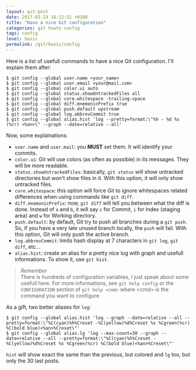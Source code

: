 ```yaml
---
layout: git-post
date: 2017-02-23 16:12:51 +0100
title: "Have a nice Git configuration"
categories: git howto config
tags: config
level: basic
permalink: /git/basic/config
---
```


Here is a list of usefull commands to have a nice Git configuration. I'll explain them after:

    $ git config --global user.name <your_name>
    $ git config --global user.email <your@mail.com>
    $ git config --global color.ui auto
    $ git config --global status.showUntrackedFiles all
    $ git config --global core.whitespace -trailing-space
    $ git config --global diff.mnemonicPrefix true
    $ git config --global push.default upstream
    $ git config --global log.abbrevCommit true
    $ git config --global alias.hist 'log --pretty=format:\"%h - %d %s (%cr) <%an>\" --graph --date=relative --all'

Now, some explainations:

- `user.name` and `user.mail`: you **MUST** set them. It will identify your commits.
- `color.ui`: Git will use colors (as often as possible) in its messages. They will be more readable.
- `status.showUntrackedFiles`: basically, `git status` will show untracked directories but won't show files in it. With this option, it will only show untracked files.
- `core.whitespace`: this option will force Git to ignore whitespaces related differences when using commands like `git diff`.
- `diff.mnemonicPrefix`: now, `git diff` will tell you between what the diff is done. Instead of `a` and `b`, it will say `c` for Commit, `i` for Index (staging area) and `w` for Working directory.
- `push.default`: by default, Git try to push all branches during a `git push`. So, if you have a very late unused branch locally, the `push` will fail. With this option, Git will only push the active branch.
- `log.abbrevCommit`: limits hash display at 7 characters in `git log`, `git diff`, etc...
- `alias.hist`: create an alias for a pretty nice log with graph and usefull informations. To show it, use `git hist`.

> *Remember*  
> There is hundreds of configuration variables, I just speak about some usefull here. For more informations, see `git help config` or the `CONFIGURATION` section of `git help <cmd>` where &lt;cmd&gt; is the command you want to configure

As a gift, two better aliases for `log`:

    $ git config --global alias.hist 'log --graph --date=relative --all --pretty=format:\"%C(cyan)%h%Creset -%C(yellow)%d%Creset %s %Cgreen(%cr) %C(bold blue)<%an>%Creset\"'
    $ git config --global alias.lg 'log --max-count=30 --graph --date=relative --all --pretty=format:\"%C(cyan)%h%Creset -%C(yellow)%d%Creset %s %Cgreen(%cr) %C(bold blue)<%an>%Creset\"'

`hist` will show exact the same than the previous, but colored and `lg` too, but only the 30 last posts.